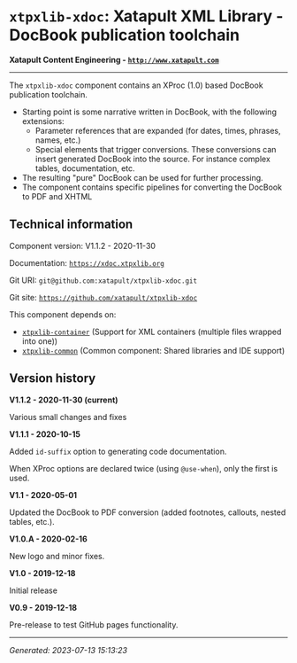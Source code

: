# `xtpxlib-xdoc`: Xatapult XML Library - DocBook publication toolchain

**Xatapult Content Engineering - [`http://www.xatapult.com`](http://www.xatapult.com)**

---------- 

The `xtpxlib-xdoc` component contains an XProc (1.0) based DocBook publication toolchain. 
* Starting point is some narrative written in DocBook, with the following extensions:
  * Parameter references that are expanded (for dates, times, phrases, names, etc.)
  * Special elements that trigger conversions. These conversions can insert generated DocBook into the source. For instance complex tables, documentation, etc.
* The resulting "pure" DocBook can be used for further processing. 
* The component contains specific pipelines for converting the DocBook to PDF and XHTML  

## Technical information

Component version: V1.1.2 - 2020-11-30

Documentation: [`https://xdoc.xtpxlib.org`](https://xdoc.xtpxlib.org)

Git URI: `git@github.com:xatapult/xtpxlib-xdoc.git`

Git site: [`https://github.com/xatapult/xtpxlib-xdoc`](https://github.com/xatapult/xtpxlib-xdoc)
      
This component depends on:
* [`xtpxlib-container`](https://container.xtpxlib.org) (Support for XML containers (multiple files wrapped into one))
* [`xtpxlib-common`](https://common.xtpxlib.org) (Common component: Shared libraries and IDE support)

## Version history

**V1.1.2 - 2020-11-30 (current)**

Various small changes and fixes

**V1.1.1 - 2020-10-15**

Added `id-suffix` option to generating code documentation.

When XProc options are declared twice (using `@use-when`), only the first is used.

**V1.1 - 2020-05-01**

Updated the DocBook to PDF conversion (added footnotes, callouts, nested tables, etc.).

**V1.0.A - 2020-02-16**

New logo and minor fixes.

**V1.0 - 2019-12-18**

Initial release

**V0.9 - 2019-12-18**

Pre-release to test GitHub pages functionality.


-----------
*Generated: 2023-07-13 15:13:23*

